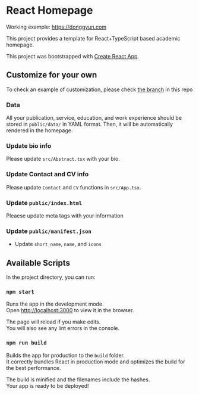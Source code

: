 # React Homepage

Working example: https://donggyun.com

This project provides a template for React+TypeScript based academic homepage.

This project was bootstrapped with [Create React App](https://github.com/facebook/create-react-app).

## Customize for your own

To check an example of customization, please check [the branch](https://github.com/handk85/react-homepage/tree/donggyun) in this repo

### Data

All your publication, service, education, and work experience should be stored in `public/data/` in YAML format.
Then, it will be automatically rendered in the homepage.

### Update bio info

Please update `src/Abstract.tsx` with your bio.

### Update Contact and CV info

Please update `Contact` and `CV` functions in `src/App.tsx`.

### Update `public/index.html`

Pleaese update meta tags with your information

### Update `public/manifest.json`

- Update `short_name`, `name`, and `icons`

## Available Scripts

In the project directory, you can run:

### `npm start`

Runs the app in the development mode.\
Open [http://localhost:3000](http://localhost:3000) to view it in the browser.

The page will reload if you make edits.\
You will also see any lint errors in the console.

### `npm run build`

Builds the app for production to the `build` folder.\
It correctly bundles React in production mode and optimizes the build for the best performance.

The build is minified and the filenames include the hashes.\
Your app is ready to be deployed!
